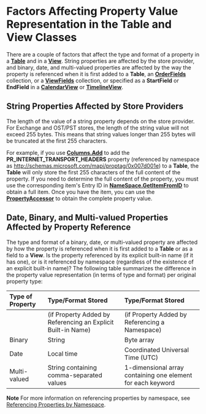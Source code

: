 
# Factors Affecting Property Value Representation in the Table and View Classes

There are a couple of factors that affect the type and format of a property in a  **[Table](0affaafd-93fe-227a-acee-e09a86cadc20.md)** and in a **[View](41c8d149-9912-1685-4c8b-3c849cc6f1ed.md)**. String properties are affected by the store provider, and binary, date, and multi-valued properties are affected by the way the property is referenced when it is first added to a  **Table**, an  **[OrderFields](e115fb80-352d-fd2e-c1c3-d266776fe122.md)** collection, or a **[ViewFields](2516faed-ed11-6cb3-ce9c-b6afa788e909.md)** collection, or specified as a **StartField** or **EndField** in a **[CalendarView](37e078b9-9fc6-5894-b043-06d7257666a8.md)** or **[TimelineView](fb14c1a1-f542-fa1e-f30f-c5ee3d2f0206.md)**.


## String Properties Affected by Store Providers

The length of the value of a string property depends on the store provider. For Exchange and OST/PST stores, the length of the string value will not exceed 255 bytes. This means that string values longer than 255 bytes will be truncated at the first 255 characters. 

For example, if you use  **[Columns.Add](d438cfeb-629f-4234-6f4f-ffa086ef9a41.md)** to add the **PR_INTERNET_TRANSPORT_HEADERS** property (referenced by namespace as http://schemas.microsoft.com/mapi/proptag/0x007d001e) to a **Table**, the  **Table** will only store the first 255 characters of the full content of the property. If you need to determine the full content of the property, you must use the corresponding item's Entry ID in **[NameSpace.GetItemFromID](f2abff80-4c04-998b-654b-28600424a16f.md)** to obtain a full item. Once you have the item, you can use the **[PropertyAccessor](2fc91e13-703c-3ec9-9066-ffee7144306c.md)** to obtain the complete property value.


## Date, Binary, and Multi-valued Properties Affected by Property Reference

The type and format of a binary, date, or multi-valued property are affected by how the property is referenced when it is first added to a  **Table** or as a field to a **View**. Is the property referenced by its explicit built-in name (if it has one), or is it referenced by namespace (regardless of the existence of an explicit built-in name)? The following table summarizes the difference in the property value representation (in terms of type and format) per original property type:


|**Type of Property**|**Type/Format Stored**|**Type/Format Stored**|
|:-----|:-----|:-----|
||(if Property Added by Referencing an Explicit Built-in Name)|(if Property Added by Referencing a Namespace)|
|Binary|String|Byte array|
|Date|Local time|Coordinated Universal Time (UTC)|
|Multi-valued|String containing comma-separated values|1-dimensional array containing one element for each keyword|

 **Note**  For more information on referencing properties by namespace, see  [Referencing Properties by Namespace](c1c7bfa9-64d7-81d2-84e7-f0a4c57780b3.md).

